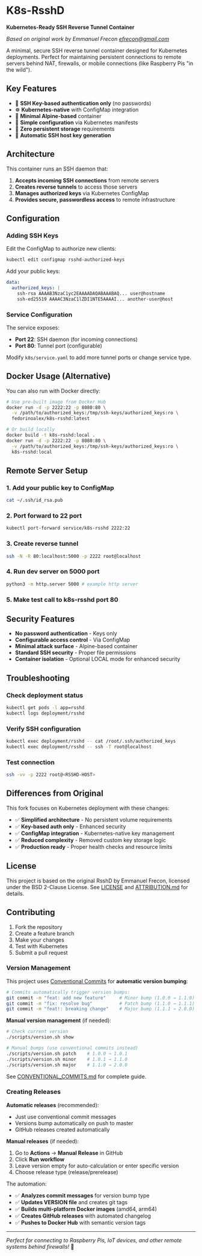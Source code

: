 # K8s-RsshD

**Kubernetes-Ready SSH Reverse Tunnel Container**

*Based on original work by Emmanuel Frecon <efrecon@gmail.com>*

A minimal, secure SSH reverse tunnel container designed for Kubernetes deployments. Perfect for maintaining persistent connections to remote servers behind NAT, firewalls, or mobile connections (like Raspberry Pis "in the wild").

## Key Features

- 🔐 **SSH Key-based authentication only** (no passwords)
- ☸️ **Kubernetes-native** with ConfigMap integration
- 🐳 **Minimal Alpine-based** container
- 🔧 **Simple configuration** via Kubernetes manifests
- 🚀 **Zero persistent storage** requirements
- 🔄 **Automatic SSH host key generation**

## Architecture

This container runs an SSH daemon that:
1. **Accepts incoming SSH connections** from remote servers
2. **Creates reverse tunnels** to access those servers
3. **Manages authorized keys** via Kubernetes ConfigMap
4. **Provides secure, passwordless access** to remote infrastructure

## Configuration

### Adding SSH Keys

Edit the ConfigMap to authorize new clients:

```bash
kubectl edit configmap rsshd-authorized-keys
```

Add your public keys:
```yaml
data:
  authorized_keys: |
    ssh-rsa AAAAB3NzaC1yc2EAAAADAQABAAABAQ... user@hostname
    ssh-ed25519 AAAAC3NzaC1lZDI1NTE5AAAAI... another-user@host
```

### Service Configuration

The service exposes:
- **Port 22**: SSH daemon (for incoming connections)
- **Port 80**: Tunnel port (configurable)

Modify `k8s/service.yaml` to add more tunnel ports or change service type.

## Docker Usage (Alternative)

You can also run with Docker directly:

```bash
# Use pre-built image from Docker Hub
docker run -d -p 2222:22 -p 8080:80 \
  -v /path/to/authorized_keys:/tmp/ssh-keys/authorized_keys:ro \
  fedorinoalex/k8s-rsshd:latest

# Or build locally
docker build -t k8s-rsshd:local .
docker run -d -p 2222:22 -p 8080:80 \
  -v /path/to/authorized_keys:/tmp/ssh-keys/authorized_keys:ro \
  k8s-rsshd:local
```

## Remote Server Setup

### 1. Add your public key to ConfigMap
```bash
cat ~/.ssh/id_rsa.pub
```

### 2. Port forward to 22 port
```bash
kubectl port-forward service/k8s-rsshd 2222:22
```

### 3. Create reverse tunnel
```bash
ssh -N -R 80:localhost:5000 -p 2222 root@localhost
```

### 4. Run dev server on 5000 port
```bash
python3 -m http.server 5000 # example http server
```

### 5. Make test call to k8s-rsshd port 80

## Security Features

- **No password authentication** - Keys only
- **Configurable access control** - Via ConfigMap
- **Minimal attack surface** - Alpine-based container
- **Standard SSH security** - Proper file permissions
- **Container isolation** - Optional LOCAL mode for enhanced security

## Troubleshooting

### Check deployment status
```bash
kubectl get pods -l app=rsshd
kubectl logs deployment/rsshd
```

### Verify SSH configuration
```bash
kubectl exec deployment/rsshd -- cat /root/.ssh/authorized_keys
kubectl exec deployment/rsshd -- ssh -T root@localhost
```

### Test connection
```bash
ssh -vv -p 2222 root@<RSSHD-HOST>
```

## Differences from Original

This fork focuses on Kubernetes deployment with these changes:

- ✅ **Simplified architecture** - No persistent volume requirements
- ✅ **Key-based auth only** - Enhanced security
- ✅ **ConfigMap integration** - Kubernetes-native key management
- ✅ **Reduced complexity** - Removed custom key storage logic
- ✅ **Production ready** - Proper health checks and resource limits

## License

This project is based on the original RsshD by Emmanuel Frecon, licensed under the BSD 2-Clause License. See [LICENSE](LICENSE) and [ATTRIBUTION.md](ATTRIBUTION.md) for details.

## Contributing

1. Fork the repository
2. Create a feature branch
3. Make your changes
4. Test with Kubernetes
5. Submit a pull request

### Version Management

This project uses [Conventional Commits](https://www.conventionalcommits.org/) for **automatic version bumping**:

```bash
# Commits automatically trigger version bumps:
git commit -m "feat: add new feature"     # Minor bump (1.0.0 → 1.1.0)
git commit -m "fix: resolve bug"          # Patch bump (1.1.0 → 1.1.1)  
git commit -m "feat!: breaking change"    # Major bump (1.1.1 → 2.0.0)
```

**Manual version management** (if needed):
```bash
# Check current version
./scripts/version.sh show

# Manual bumps (use conventional commits instead)
./scripts/version.sh patch    # 1.0.0 → 1.0.1
./scripts/version.sh minor    # 1.0.1 → 1.1.0
./scripts/version.sh major    # 1.1.0 → 2.0.0
```

See [CONVENTIONAL_COMMITS.md](CONVENTIONAL_COMMITS.md) for complete guide.

### Creating Releases

**Automatic releases** (recommended):
- Just use conventional commit messages
- Versions bump automatically on push to master
- GitHub releases created automatically

**Manual releases** (if needed):
1. Go to **Actions** → **Manual Release** in GitHub
2. Click **Run workflow**
3. Leave version empty for auto-calculation or enter specific version
4. Choose release type (release/prerelease)

The automation:
- ✅ **Analyzes commit messages** for version bump type
- ✅ **Updates VERSION file** and creates git tags
- ✅ **Builds multi-platform Docker images** (amd64, arm64)
- ✅ **Creates GitHub releases** with automated changelog
- ✅ **Pushes to Docker Hub** with semantic version tags

---

*Perfect for connecting to Raspberry Pis, IoT devices, and other remote systems behind firewalls!* 🚀



